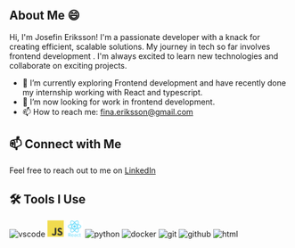 

## About Me 😄

Hi, I'm Josefin Eriksson! I'm a passionate developer with a knack for creating efficient, scalable solutions. My journey in tech so far involves frontend development . I'm always excited to learn new technologies and collaborate on exciting projects.


- 🌱 I’m currently exploring Frontend development and have recently done my internship working with React and typescript.
- 🤝 I’m now looking for work in frontend development.
- 📫 How to reach me: [fina.eriksson@gmail.com](fina.eriksson@gmail.com)
<!-- - ⚡ Fun fact:  -->

<!-- ## 📚 My Writing & Content

I also enjoy sharing my knowledge through writing and blogging. Here are some of my latest posts:

- 📝 [Getting Started with Web Automation](https://medium.com/@silentBob/getting-started-with-web-automation) - An introduction to automating web tasks using Python and Selenium.
- 📖 [Building Scalable Web Applications](https://medium.com/@silentBob/building-scalable-web-applications) - A guide to best practices for developing scalable and maintainable web applications.
- 🗒️ [Data Visualization with Python](https://medium.com/@silentBob/data-visualization-with-python) - Exploring the power of data visualization using Python libraries. -->

## 📫 Connect with Me

Feel free to reach out to me on [LinkedIn](https://www.linkedin.com/in/josefin-eriksson-18055b4/) 


## 🛠️ Tools I Use

<p align="left">
<img src="https://cdn.jsdelivr.net/gh/devicons/devicon/icons/vscode/vscode-original.svg" alt="vscode" width="30" height="30"/>
<img src="https://raw.githubusercontent.com/devicons/devicon/master/icons/javascript/javascript-original.svg" alt="javascript" width="30" height="30" />
<img src="https://raw.githubusercontent.com/devicons/devicon/master/icons/react/react-original-wordmark.svg" alt="react" width="30" height="30" />
<img src="https://cdn.jsdelivr.net/gh/devicons/devicon@latest/icons/css3/css3-original-wordmark.svg" alt="python" width="30" height="30"/>
<img src="https://cdn.jsdelivr.net/gh/devicons/devicon@latest/icons/typescript/typescript-original.svg" alt="docker" width="30" height="30"/>
<img src="https://cdn.jsdelivr.net/gh/devicons/devicon/icons/git/git-original.svg" alt="git" width="30" height="30"/>
<img src="https://cdn.jsdelivr.net/gh/devicons/devicon/icons/github/github-original-wordmark.svg" alt="github" width="30" height="30"/>
<img src="https://cdn.jsdelivr.net/gh/devicons/devicon@latest/icons/html5/html5-original-wordmark.svg" alt="html" width="30" height="30"/>
<!-- <img src="https://cdn.jsdelivr.net/gh/devicons/devicon/icons/mysql/mysql-original-wordmark.svg" alt="mysql" width="30" height="30"/> -->
<!-- <img src="https://cdn.jsdelivr.net/gh/devicons/devicon/icons/visualstudio/visualstudio-plain.svg" alt="visualstudio" width="30" height="30"/> -->
</p>
